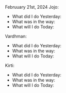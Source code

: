 Februuary 21st, 2024
Jojo:

- What did I do Yesterday:
- What was in the way:
- What will I do Today:

Vardhman:

- What did I do Yesterday:
- What was in the way:
- What will I do Today:

Kirti:

- What did I do Yesterday:
- What was in the way:
- What will I do Today:
